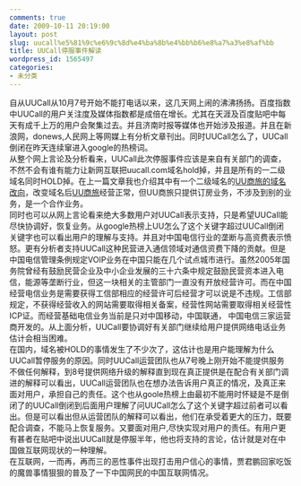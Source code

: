 ```yaml
---
comments: true
date: 2009-10-11 20:19:00
layout: post
slug: uucall%e5%81%9c%e6%9c%8d%e4%ba%8b%e4%bb%b6%e8%a7%a3%e8%af%bb
title: UUCall停服事件解读
wordpress_id: 1565497
categories:
- 未分类
---
```


自从UUCall从10月7号开始不能打电话以来，这几天网上闹的沸沸扬扬。百度指数中UUCall的用户关注度及媒体指数都是成倍在增长。尤其在天涯及百度贴吧中每天有成千上万的用户会聚集过去。并且济南时报等媒体也开始涉及报道。并且在新浪网，donews,人民网上等网媒上有分析文章刊出。同时UUCall怎么了，UUCall倒闭在昨天连续窜进入google的热榜词。  
从整个网上言论及分析看来，UUCall此次停服事件应该是来自有关部门的调查，不然不会有谁有能力让新网互联把uucall.com域名hold掉，并且是所有的一二级域名同时HOLD掉。在上一篇文章我也介绍其中有一个二级域名的[UU商旅的域名改向](http://blog.donews.com/itluck/archive/2009/10/08/1564862.aspx)，改变域名后[UU商旅](http://www.4006729400.com)经营正常，但UU商旅只提供订房业务，不涉及到别的业务，是一个合作业务。   
同时也可以从网上言论看来绝大多数用户对UUCall表示支持，只是希望UUCall能尽快协调好，恢复业务。从google热榜上UU怎么了这个关键字超过UUCall倒闭关键字也可以看出用户的理解与支持。并且对中国电信行业的垄断与高资费表示愤怒。更有分析者支持UUCall这种民营进入通信领域对通信资费下降的贡献。但是中国电信管理条例规定VOIP业务在中国只能在几个试点城市进行。虽然2005年国务院曾经有鼓励民营企业及中小企业发展的三十六条中规定鼓励民营资本进入电信，能源等垄断行业，但这一块相关的主管部门一直没有开放经营许可。而在中国经营电信业务是需要获得工信部相应的经营许可后经营才可以说是不违规。工信部规定，不获得经营收入的网站需要取得相关备案，经营性网站需要取得相关经营性ICP证。而经营基础电信业务当前是只对中国移动，中国联通， 中国电信三家运营商开发的。从上面分析，UUCall要协调好有关部门继续给用户提供网络电话业务估计会相当困难。  
在国内，域名被HOLD的事情发生了不少次了，这估计也是用户能理解为什么UUCall暂停服务的原因。同时UUCall运营团队也从7号晚上刚开始不能提供服务不做任何解释，到8号提供网络升级的解释直到现在真正提供是在配合有关部门调进的解释可以看出，UUCall运营团队也在想办法告诉用户真正的情况，及真正来面对用户，承担自己的责任。这个也从goole热榜上由最初不能用时怀疑是不是倒闭了的UUCall倒闭到后面用户理解了问UUCall怎么了这个关键字超过前者可以看出。但是可以看出但从运营团队的解释可以看出，他们在承受着更大的压力，既要配合调查，不能马上恢复服务。又要面对用户,尽快实现对用户的责任。有用户更有甚者在贴吧中说出UUCall就是停服半年，他也将支持的言论，估计就是对在中国做互联网现状的一种理解。  
在互联网，一而再，再而三的恶性事件出现打击用户信心的事情，贾君鹏回家吃饭的魔兽事情狠狠的普及了一下中国网民的中国互联网情况。
